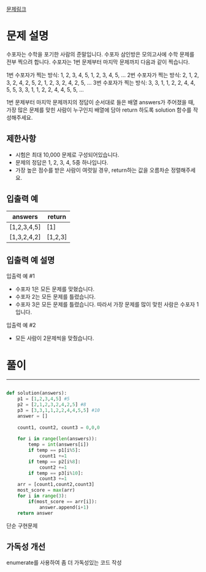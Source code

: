 [문제링크](https://school.programmers.co.kr/learn/courses/30/lessons/42840)

# 문제 설명

수포자는 수학을 포기한 사람의 준말입니다. 수포자 삼인방은 모의고사에 수학 문제를 전부 찍으려 합니다. 수포자는 1번 문제부터 마지막 문제까지 다음과 같이 찍습니다.

1번 수포자가 찍는 방식: 1, 2, 3, 4, 5, 1, 2, 3, 4, 5, ...
2번 수포자가 찍는 방식: 2, 1, 2, 3, 2, 4, 2, 5, 2, 1, 2, 3, 2, 4, 2, 5, ...
3번 수포자가 찍는 방식: 3, 3, 1, 1, 2, 2, 4, 4, 5, 5, 3, 3, 1, 1, 2, 2, 4, 4, 5, 5, ...

1번 문제부터 마지막 문제까지의 정답이 순서대로 들은 배열 answers가 주어졌을 때, 가장 많은 문제를 맞힌 사람이 누구인지 배열에 담아 return 하도록 solution 함수를 작성해주세요.

**제한사항**
---------

 * 시험은 최대 10,000 문제로 구성되어있습니다.
 * 문제의 정답은 1, 2, 3, 4, 5중 하나입니다.
 * 가장 높은 점수를 받은 사람이 여럿일 경우, return하는 값을 오름차순 정렬해주세요.


**입출력 예**
-------------
answers	| return
---|---
[1,2,3,4,5]	| [1]
[1,3,2,4,2]	| [1,2,3]


**입출력 예 설명**
---------

입출력 예 #1

 * 수포자 1은 모든 문제를 맞혔습니다.
 * 수포자 2는 모든 문제를 틀렸습니다.
 * 수포자 3은 모든 문제를 틀렸습니다.
따라서 가장 문제를 많이 맞힌 사람은 수포자 1입니다.

입출력 예 #2

 * 모든 사람이 2문제씩을 맞췄습니다.


# 풀이
---

```python

def solution(answers):  
    p1 = [1,2,3,4,5] #5
    p2 = [2,1,2,3,2,4,2,5] #8
    p3 = [3,3,1,1,2,2,4,4,5,5] #10        
    answer = []
    
    count1, count2, count3 = 0,0,0
    
    for i in range(len(answers)):
        temp = int(answers[i])
        if temp == p1[i%5]:
            count1 +=1
        if temp == p2[i%8]:
            count2 +=1
        if temp == p3[i%10]:
            count3 +=1
    arr = [count1,count2,count3]
    most_score = max(arr)
    for i in range(3):
        if(most_score == arr[i]):
            answer.append(i+1)
    return answer
```

단순 구현문제


가독성 개선
--------------
enumerate를 사용하여 좀 더 가독성있는 코드 작성 




